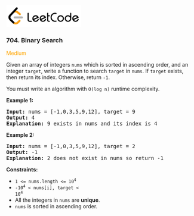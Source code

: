 <a href="https://leetcode.com/problems/binary-search/" target="_blank">
    <img src="/leetcode-logo.png" style="width:200px" alt="LeetCode"/>
</a>

### 704. Binary Search

<span style="color:orange">Medium</span>

Given an array of integers `nums` which is sorted in ascending order, and an
integer `target`, write a function to search `target` in `nums`. If `target`
exists, then return its index. Otherwise, return `-1`.

You must write an algorithm with `O(log n)` runtime complexity.

__Example 1:__
<pre>
<b>Input:</b> nums = [-1,0,3,5,9,12], target = 9
<b>Output:</b> 4
<b>Explanation:</b> 9 exists in nums and its index is 4
</pre>

__Example 2:__
<pre>
<b>Input:</b> nums = [-1,0,3,5,9,12], target = 2
<b>Output:</b> -1
<b>Explanation:</b> 2 does not exist in nums so return -1
</pre>

__Constraints:__

* <code>1 <= nums.length <= 10<sup>4</sup></code>
* <code>-10<sup>4</sup> < nums[i], target < 10<sup>4</sup></code>
* All the integers in `nums` are __unique__.
* `nums` is sorted in ascending order.

